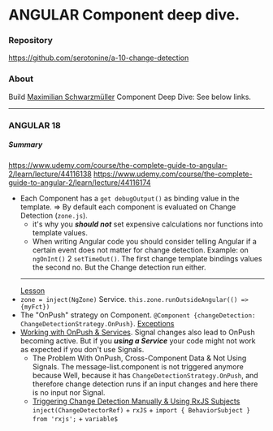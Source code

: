 # ANGULAR Component deep dive.
### Repository
https://github.com/serotonine/a-10-change-detection

### About
Build [Maximilian Schwarzmüller](https://www.udemy.com/user/maximilian-schwarzmuller) Component Deep Dive: See below links.

***

### ANGULAR 18

##### Summary
https://www.udemy.com/course/the-complete-guide-to-angular-2/learn/lecture/44116138
https://www.udemy.com/course/the-complete-guide-to-angular-2/learn/lecture/44116174
- Each Component has a `get debugOutput()` as binding value in the template.
=> By default each component is evaluated on Change Detection (`zone.js`).
  - it's why you ***should not*** set expensive calculations nor functions into template values.
  - When writing Angular code you should consider telling Angular if a certain event does not matter for change detection.
  Example: on `ngOnInt()` 2 `setTimeOut()`. The first change template bindings values the second no.
  But the Change detection run either.
  ***
  [Lesson](https://www.udemy.com/course/the-complete-guide-to-angular-2/learn/lecture/44116142#overview)
- `zone = inject(NgZone)` Service. `this.zone.runOutsideAngular(() =>{myFct})`
- The "OnPush" strategy on Component. `@Component {changeDetection: ChangeDetectionStrategy.OnPush}`.
  [Exceptions](https://www.udemy.com/course/the-complete-guide-to-angular-2/learn/lecture/44116146#overview)
- [Working with OnPush & Services](https://www.udemy.com/course/the-complete-guide-to-angular-2/learn/lecture/44116172#overview). Signal changes also lead to OnPush becoming active.
But if you ***using a Service*** your code might not work as expected if you don't use Signals.
  - The Problem With OnPush, Cross-Component Data & Not Using Signals. 
    The message-list.component is not triggered anymore because Well, because it has `ChangeDetectionStrategy.OnPush`, and therefore change detection runs if an input changes and here there is no input nor Signal.
  - [Triggering Change Detection Manually & Using RxJS Subjects](https://www.udemy.com/course/the-complete-guide-to-angular-2/learn/lecture/44116174#overview)
    `inject(ChangeDetectorRef)` + `rxJS` + `import { BehaviorSubject } from 'rxjs';` + `variable$`